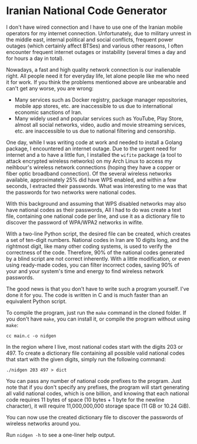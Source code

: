 # Iranian National Code Generator

I don't have wired connection and I have to use one of the Iranian
mobile operators for my internet connection. Unfortunately, due to
military unrest in the middle east, internal political and social
conflicts, frequent power outages (which certainly affect BTSes) and
various other reasons, I often encounter frequent internet outages or
instability (several times a day and for hours a day in total).

Nowadays, a fast and high quality network connection is our inalienable
right. All people need it for everyday life, let alone people like me
who need it for work. If you think the problems mentioned above are
unbearable and can't get any worse, you are wrong:

* Many services such as Docker registry, package manager repositories,
  mobile app stores, etc. are inaccessible to us due to international
  economic sanctions of Iran.
* Many widely used and popular services such as YouTube, Play Store,
  almost all social networks, video, audio and movie streaming services,
  etc. are inaccessible to us due to national filtering and censorship.

One day, while I was writing code at work and needed to install a Golang
package, I encountered an internet outage. Due to the urgent need for
internet and a to have a little fun, I installed the `wifite` package
(a tool to attack encrypted wireless networks) on my Arch Linux to
access my neihbour's wireless network connections (hoping they have a
copper or fiber optic broadband connection). Of the several wireless
networks available, approximately 25% did have WPS enabled, and within a
few seconds, I extracted their passwords. What was interesting to me was
that the passwords for two networks were national codes.

With this background and assuming that WPS disabled networks may also
have national codes as their passwords, All I had to do was create a
text file, containing one national code per line, and use it as a
dictionary file to discover the password of WPA/WPA2 networks in wifite.

With a two-line Python script, the desired file can be created, which
creates a set of ten-digit numbers. National codes in Iran are 10 digits
long, and the rightmost digit, like many other coding systems, is used
to verify the correctness of the code. Therefore, 90% of the national
codes generated by a blind script are not correct inherently. With a
little modification, or even using ready-made codes, you can filter
incorrect codes, saving 90% of your and your system's time and energy to
find wireless network passwords.

The good news is that you don't have to write such a program yourself.
I've done it for you. The code is written in C and is much faster than
an equivalent Python script.

To compile the program, just run the `make` command in the cloned
folder. If you don't have `make`, you can install it, or compile the
program without using `make`:

```
cc main.c -o nidgen
```

In the region where I live, most national codes start with the digits
203 or 497. To create a dictionary file containing all possible valid
national codes that start with the given digits, simply run the
following command:

```
./nidgen 203 497 > dict
```

You can pass any number of national code prefixes to the program. Just
note that if you don't specify any prefixes, the program will start
generating all valid national codes, which is one billion, and knowing
that each national code requires 11 bytes of space (10 bytes + 1 byte
for the newline character), it will require 11,000,000,000 storage space
(11 GB or 10.24 GiB).

You can now use the created dictionary file to discover the passwords of
wireless networks around you.

Run `nidgen -h` to see a one-liner help output.
